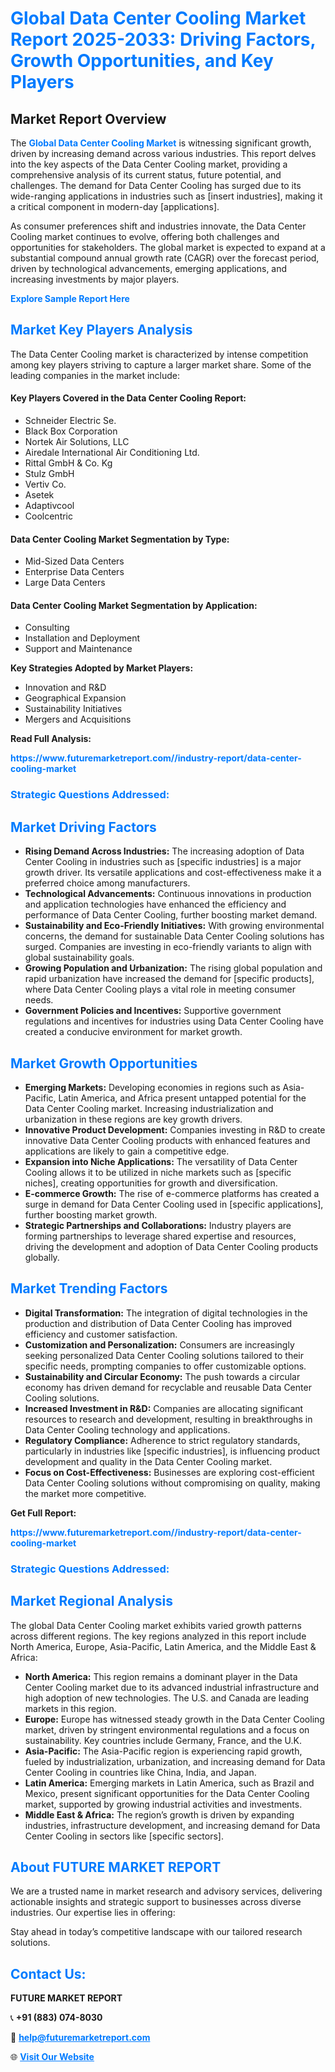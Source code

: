 <h1 style="color: #007BFF;">Global Data Center Cooling Market Report 2025-2033: Driving Factors, Growth Opportunities, and Key Players</h1>

<section id="overview">
<h2>Market Report Overview</h2>
<p>The <a href="https://www.futuremarketreport.com//industry-report/data-center-cooling-market" style="color: #007BFF; text-decoration: none;"><strong>Global Data Center Cooling Market</strong></a> is witnessing significant growth, driven by increasing demand across various industries. This report delves into the key aspects of the Data Center Cooling market, providing a comprehensive analysis of its current status, future potential, and challenges. The demand for Data Center Cooling has surged due to its wide-ranging applications in industries such as [insert industries], making it a critical component in modern-day [applications].</p>
<p>As consumer preferences shift and industries innovate, the Data Center Cooling market continues to evolve, offering both challenges and opportunities for stakeholders. The global market is expected to expand at a substantial compound annual growth rate (CAGR) over the forecast period, driven by technological advancements, emerging applications, and increasing investments by major players.</p>
</section>

<section id="overview">
<p><a href="https://www.futuremarketreport.com//request-sample/reportId=92766" style="color: #007BFF; text-decoration: none;"><strong>Explore Sample Report Here</strong></a></p>
</section>

<section id="key-players">
<h2 style="color: #007BFF;">Market Key Players Analysis</h2>
<p>The Data Center Cooling market is characterized by intense competition among key players striving to capture a larger market share. Some of the leading companies in the market include:</p>
<h4>Key Players Covered in the Data Center Cooling Report:</h4>
<ul><li>Schneider Electric Se.</li><li>Black Box Corporation</li><li>Nortek Air Solutions, LLC</li><li>Airedale International Air Conditioning Ltd.</li><li>Rittal GmbH &amp; Co. Kg</li><li>Stulz GmbH</li><li>Vertiv Co.</li><li>Asetek</li><li>Adaptivcool</li><li>Coolcentric</li></ul>
<h4>Data Center Cooling Market Segmentation by Type:</h4>
<ul><li>Mid-Sized Data Centers</li><li>Enterprise Data Centers</li><li>Large Data Centers</li></ul>

<h4>Data Center Cooling Market Segmentation by Application:</h4>
<ul><li>Consulting</li><li>Installation and Deployment</li><li>Support and Maintenance</li></ul>
<p><strong>Key Strategies Adopted by Market Players:</strong></p>
<ul>
<li>Innovation and R&D</li>
<li>Geographical Expansion</li>
<li>Sustainability Initiatives</li>
<li>Mergers and Acquisitions</li>
</ul>
</section>

<section>
<p><strong>Read Full Analysis: </strong></p><a href="https://www.futuremarketreport.com//industry-report/data-center-cooling-market" style="color: #007BFF; text-decoration: none;"><strong>https://www.futuremarketreport.com//industry-report/data-center-cooling-market</strong></a>
<h3 style="color: #007BFF;">Strategic Questions Addressed:</h3>
</section>

<section id="driving-factors">
<h2 style="color: #007BFF;">Market Driving Factors</h2>
<ul>
<li><strong>Rising Demand Across Industries:</strong> The increasing adoption of Data Center Cooling in industries such as [specific industries] is a major growth driver. Its versatile applications and cost-effectiveness make it a preferred choice among manufacturers.</li>
<li><strong>Technological Advancements:</strong> Continuous innovations in production and application technologies have enhanced the efficiency and performance of Data Center Cooling, further boosting market demand.</li>
<li><strong>Sustainability and Eco-Friendly Initiatives:</strong> With growing environmental concerns, the demand for sustainable Data Center Cooling solutions has surged. Companies are investing in eco-friendly variants to align with global sustainability goals.</li>
<li><strong>Growing Population and Urbanization:</strong> The rising global population and rapid urbanization have increased the demand for [specific products], where Data Center Cooling plays a vital role in meeting consumer needs.</li>
<li><strong>Government Policies and Incentives:</strong> Supportive government regulations and incentives for industries using Data Center Cooling have created a conducive environment for market growth.</li>
</ul>
</section>

<section id="growth-opportunities">
<h2 style="color: #007BFF;">Market Growth Opportunities</h2>
<ul>
<li><strong>Emerging Markets:</strong> Developing economies in regions such as Asia-Pacific, Latin America, and Africa present untapped potential for the Data Center Cooling market. Increasing industrialization and urbanization in these regions are key growth drivers.</li>
<li><strong>Innovative Product Development:</strong> Companies investing in R&D to create innovative Data Center Cooling products with enhanced features and applications are likely to gain a competitive edge.</li>
<li><strong>Expansion into Niche Applications:</strong> The versatility of Data Center Cooling allows it to be utilized in niche markets such as [specific niches], creating opportunities for growth and diversification.</li>
<li><strong>E-commerce Growth:</strong> The rise of e-commerce platforms has created a surge in demand for Data Center Cooling used in [specific applications], further boosting market growth.</li>
<li><strong>Strategic Partnerships and Collaborations:</strong> Industry players are forming partnerships to leverage shared expertise and resources, driving the development and adoption of Data Center Cooling products globally.</li>
</ul>
</section>

<section id="trending-factors">
<h2 style="color: #007BFF;">Market Trending Factors</h2>
<ul>
<li><strong>Digital Transformation:</strong> The integration of digital technologies in the production and distribution of Data Center Cooling has improved efficiency and customer satisfaction.</li>
<li><strong>Customization and Personalization:</strong> Consumers are increasingly seeking personalized Data Center Cooling solutions tailored to their specific needs, prompting companies to offer customizable options.</li>
<li><strong>Sustainability and Circular Economy:</strong> The push towards a circular economy has driven demand for recyclable and reusable Data Center Cooling solutions.</li>
<li><strong>Increased Investment in R&D:</strong> Companies are allocating significant resources to research and development, resulting in breakthroughs in Data Center Cooling technology and applications.</li>
<li><strong>Regulatory Compliance:</strong> Adherence to strict regulatory standards, particularly in industries like [specific industries], is influencing product development and quality in the Data Center Cooling market.</li>
<li><strong>Focus on Cost-Effectiveness:</strong> Businesses are exploring cost-efficient Data Center Cooling solutions without compromising on quality, making the market more competitive.</li>
</ul>
</section>

<section>
<p><strong>Get Full Report: </strong></p><a href="https://www.futuremarketreport.com//industry-report/data-center-cooling-market" style="color: #007BFF; text-decoration: none;"><strong>https://www.futuremarketreport.com//industry-report/data-center-cooling-market</strong></a>
<h3 style="color: #007BFF;">Strategic Questions Addressed:</h3>
</section>


<section id="regional-analysis">
<h2 style="color: #007BFF;">Market Regional Analysis</h2>
<p>The global Data Center Cooling market exhibits varied growth patterns across different regions. The key regions analyzed in this report include North America, Europe, Asia-Pacific, Latin America, and the Middle East & Africa:</p>
<ul>
<li><strong>North America:</strong> This region remains a dominant player in the Data Center Cooling market due to its advanced industrial infrastructure and high adoption of new technologies. The U.S. and Canada are leading markets in this region.</li>
<li><strong>Europe:</strong> Europe has witnessed steady growth in the Data Center Cooling market, driven by stringent environmental regulations and a focus on sustainability. Key countries include Germany, France, and the U.K.</li>
<li><strong>Asia-Pacific:</strong> The Asia-Pacific region is experiencing rapid growth, fueled by industrialization, urbanization, and increasing demand for Data Center Cooling in countries like China, India, and Japan.</li>
<li><strong>Latin America:</strong> Emerging markets in Latin America, such as Brazil and Mexico, present significant opportunities for the Data Center Cooling market, supported by growing industrial activities and investments.</li>
<li><strong>Middle East & Africa:</strong> The region’s growth is driven by expanding industries, infrastructure development, and increasing demand for Data Center Cooling in sectors like [specific sectors].</li>
</ul>
</section>

<footer>
<h2 style="color: #007BFF;">About FUTURE MARKET REPORT</h2>
<p>We are a trusted name in market research and advisory services, delivering actionable insights and strategic support to businesses across diverse industries. Our expertise lies in offering:</p>

<p>Stay ahead in today’s competitive landscape with our tailored research solutions.</p>

<h2 style="color: #007BFF;">Contact Us:</h2>
<p><strong>FUTURE MARKET REPORT</strong></p>
<p>📞 <strong>+91 (883) 074-8030</strong></p>
<p>📧 <strong><a href="mailto:help@futuremarketreport.com" style="color: #007BFF;">help@futuremarketreport.com</a></strong></p>
<p>🌐 <strong><a href="https://www.futuremarketreport.com/" style="color: #007BFF;">Visit Our Website</a></strong></p>
</footer>